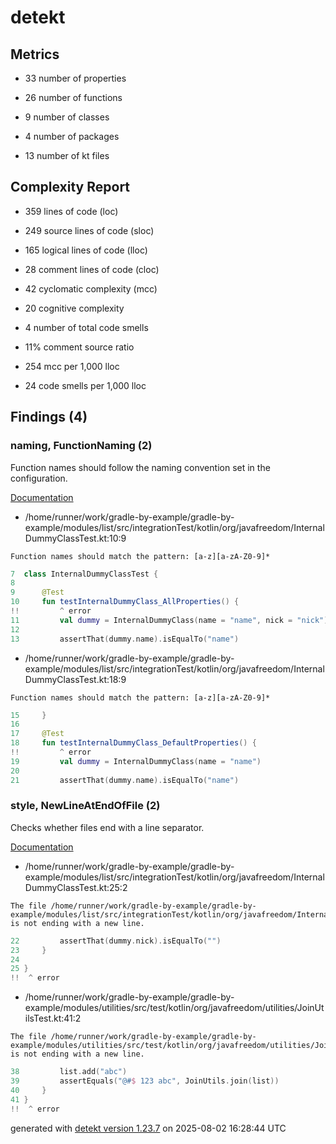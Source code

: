 # detekt

## Metrics

* 33 number of properties

* 26 number of functions

* 9 number of classes

* 4 number of packages

* 13 number of kt files

## Complexity Report

* 359 lines of code (loc)

* 249 source lines of code (sloc)

* 165 logical lines of code (lloc)

* 28 comment lines of code (cloc)

* 42 cyclomatic complexity (mcc)

* 20 cognitive complexity

* 4 number of total code smells

* 11% comment source ratio

* 254 mcc per 1,000 lloc

* 24 code smells per 1,000 lloc

## Findings (4)

### naming, FunctionNaming (2)

Function names should follow the naming convention set in the configuration.

[Documentation](https://detekt.dev/docs/rules/naming#functionnaming)

* /home/runner/work/gradle-by-example/gradle-by-example/modules/list/src/integrationTest/kotlin/org/javafreedom/InternalDummyClassTest.kt:10:9
```
Function names should match the pattern: [a-z][a-zA-Z0-9]*
```
```kotlin
7  class InternalDummyClassTest {
8  
9      @Test
10     fun testInternalDummyClass_AllProperties() {
!!         ^ error
11         val dummy = InternalDummyClass(name = "name", nick = "nick")
12 
13         assertThat(dummy.name).isEqualTo("name")

```

* /home/runner/work/gradle-by-example/gradle-by-example/modules/list/src/integrationTest/kotlin/org/javafreedom/InternalDummyClassTest.kt:18:9
```
Function names should match the pattern: [a-z][a-zA-Z0-9]*
```
```kotlin
15     }
16 
17     @Test
18     fun testInternalDummyClass_DefaultProperties() {
!!         ^ error
19         val dummy = InternalDummyClass(name = "name")
20 
21         assertThat(dummy.name).isEqualTo("name")

```

### style, NewLineAtEndOfFile (2)

Checks whether files end with a line separator.

[Documentation](https://detekt.dev/docs/rules/style#newlineatendoffile)

* /home/runner/work/gradle-by-example/gradle-by-example/modules/list/src/integrationTest/kotlin/org/javafreedom/InternalDummyClassTest.kt:25:2
```
The file /home/runner/work/gradle-by-example/gradle-by-example/modules/list/src/integrationTest/kotlin/org/javafreedom/InternalDummyClassTest.kt is not ending with a new line.
```
```kotlin
22         assertThat(dummy.nick).isEqualTo("")
23     }
24 
25 }
!!  ^ error

```

* /home/runner/work/gradle-by-example/gradle-by-example/modules/utilities/src/test/kotlin/org/javafreedom/utilities/JoinUtilsTest.kt:41:2
```
The file /home/runner/work/gradle-by-example/gradle-by-example/modules/utilities/src/test/kotlin/org/javafreedom/utilities/JoinUtilsTest.kt is not ending with a new line.
```
```kotlin
38         list.add("abc")
39         assertEquals("@#$ 123 abc", JoinUtils.join(list))
40     }
41 }
!!  ^ error

```

generated with [detekt version 1.23.7](https://detekt.dev/) on 2025-08-02 16:28:44 UTC
